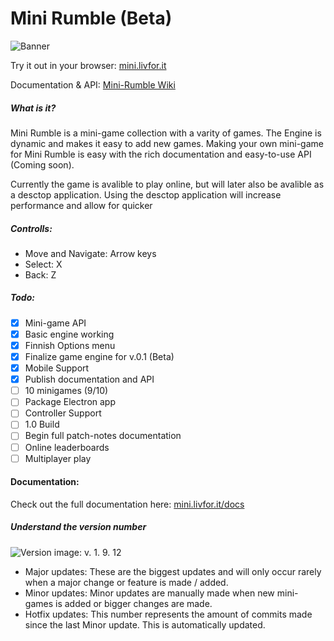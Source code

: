 # Mini Rumble  (Beta)

![Banner](https://i.imgur.com/65H9VaQ.jpg)

Try it out in your browser:
[mini.livfor.it](http://mini.livfor.it)

Documentation & API: 
[Mini-Rumble Wiki](https://github.com/Yogsther/mini-rumble/wiki)

##### What is it?

Mini Rumble is a mini-game collection with a varity of games. The Engine is dynamic and makes it easy to add new games. Making your own mini-game for Mini Rumble is easy with the rich documentation and easy-to-use API (Coming soon).

Currently the game is avalible to play online, but will later also be avalible as a desctop application. Using the desctop application will increase performance and allow for quicker 

##### Controlls:

- Move and Navigate: Arrow keys
- Select: X
- Back: Z

##### Todo:

- [x]  Mini-game API
- [x]  Basic engine working
- [x]  Finnish Options menu
- [x]  Finalize game engine for v.0.1 (Beta)
- [x]  Mobile Support
- [x]  Publish documentation and API 
- [ ]  10 minigames (9/10)
- [ ]  Package Electron app
- [ ]  Controller Support
- [ ]  1.0 Build
- [ ]  Begin full patch-notes documentation
- [ ]  Online leaderboards
- [ ]  Multiplayer play

#### Documentation:

Check out the full documentation here: [mini.livfor.it/docs](http://mini.livfor.it/docs)

##### Understand the version number

![Version image: v. 1. 9. 12](https://i.imgur.com/rLiOkMO.jpg)

- Major updates: These are the biggest updates and will only occur rarely when a major change or feature is made / added.
- Minor updates: Minor updates are manually made when new mini-games is added or bigger changes are made.
- Hotfix updates: This number represents the amount of commits made since the last Minor update. This is automatically updated.

